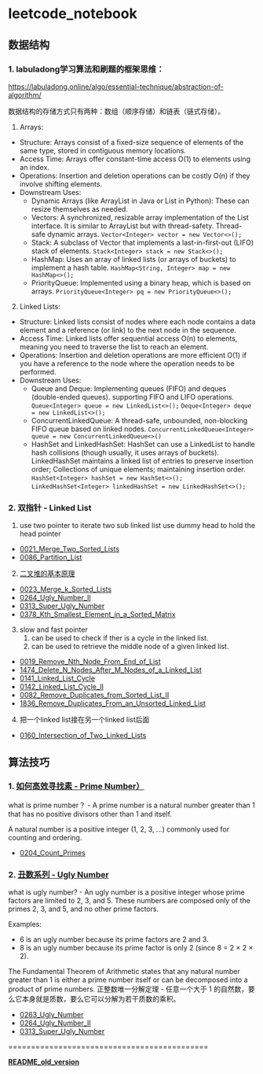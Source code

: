 # leetcode_notebook

## 数据结构

### 1. labuladong学习算法和刷题的框架思维：
https://labuladong.online/algo/essential-technique/abstraction-of-algorithm/

数据结构的存储方式只有两种：数组（顺序存储）和链表（链式存储）。

1. Arrays:
- Structure: Arrays consist of a fixed-size sequence of elements of the same type, stored in contiguous memory locations.
- Access Time: Arrays offer constant-time access O(1) to elements using an index.
- Operations: Insertion and deletion operations can be costly O(n) if they involve shifting elements.
- Downstream Uses: 
    - Dynamic Arrays (like ArrayList in Java or List in Python): These can resize themselves as needed.
    - Vectors: A synchronized, resizable array implementation of the List interface. It is similar to ArrayList but with thread-safety. Thread-safe dynamic arrays. ```Vector<Integer> vector = new Vector<>();```
    - Stack: A subclass of Vector that implements a last-in-first-out (LIFO) stack of elements. ```Stack<Integer> stack = new Stack<>();```
    - HashMap: Uses an array of linked lists (or arrays of buckets) to implement a hash table. ```HashMap<String, Integer> map = new HashMap<>();```
    - PriorityQueue: Implemented using a binary heap, which is based on arrays. ```PriorityQueue<Integer> pq = new PriorityQueue<>();```

2. Linked Lists:
- Structure: Linked lists consist of nodes where each node contains a data element and a reference (or link) to the next node in the sequence.
- Access Time: Linked lists offer sequential access O(n) to elements, meaning you need to traverse the list to reach an element.
- Operations: Insertion and deletion operations are more efficient O(1) if you have a reference to the node where the operation needs to be performed.
- Downstream Uses: 
    - Queue and Deque: Implementing queues (FIFO) and deques (double-ended queues). supporting FIFO and LIFO operations.
        ```Queue<Integer> queue = new LinkedList<>();```
        ```Deque<Integer> deque = new LinkedList<>();```
    - ConcurrentLinkedQueue: A thread-safe, unbounded, non-blocking FIFO queue based on linked nodes.
        ```ConcurrentLinkedQueue<Integer> queue = new ConcurrentLinkedQueue<>()```
    - HashSet and LinkedHashSet: HashSet can use a LinkedList to handle hash collisions (though usually, it uses arrays of buckets). LinkedHashSet maintains a linked list of entries to preserve insertion order; Collections of unique elements; maintaining insertion order.
        ```HashSet<Integer> hashSet = new HashSet<>();```
        ```LinkedHashSet<Integer> linkedHashSet = new LinkedHashSet<>();```




### 2. 双指针 - Linked List

1. use two pointer to iterate two sub linked list
    use dummy head to hold the head pointer

- [0021_Merge_Two_Sorted_Lists](solution_java/0021_Merge_Two_Sorted_Lists.java)
- [0086_Partition_List](solution_java/0086_Partition_List.md)

2. [二叉堆的基本原理](Binary_Heap.md)

- [0023_Merge_k_Sorted_Lists](solution_java/0023_Merge_k_Sorted_Lists.md)
- [0264_Ugly_Number_II](solution_java/0264_Ugly_Number_II.md)
- [0313_Super_Ugly_Number](solution_java/0313_Super_Ugly_Number.md)
- [0378_Kth_Smallest_Element_in_a_Sorted_Matrix](solution_java/0378_Kth_Smallest_Element_in_a_Sorted_Matrix.md)



3. slow and fast pointer 
    1. can be used to check if ther is a cycle in the linked list.
    2. can be used to retrieve the middle node of a given linked list.

- [0019_Remove_Nth_Node_From_End_of_List](solution_java/0019_Remove_Nth_Node_From_End_of_List.md)
- [1474_Delete_N_Nodes_After_M_Nodes_of_a_Linked_List](solution_java/1474_Delete_N_Nodes_After_M_Nodes_of_a_Linked_List.md)
- [0141_Linked_List_Cycle](solution_java/0141_Linked_List_Cycle.md)
- [0142_Linked_List_Cycle_II](solution_java/0142_Linked_List_Cycle_II.md)
- [0082_Remove_Duplicates_from_Sorted_List_II](solution_java/0082_Remove_Duplicates_from_Sorted_List_II.md)
- [1836_Remove_Duplicates_From_an_Unsorted_Linked_List](solution_java/1836_Remove_Duplicates_From_an_Unsorted_Linked_List.md)

4. 把一个linked list接在另一个linked list后面

- [0160_Intersection_of_Two_Linked_Lists](solution_java/0160_Intersection_of_Two_Linked_Lists.md)


## 算法技巧

### 1. [如何高效寻找素 - Prime Number）](https://labuladong.online/algo/frequency-interview/print-prime-number/#%E9%AB%98%E6%95%88%E5%AE%9E%E7%8E%B0-countprimes)

what is prime number？ - A prime number is a natural number greater than 1 that has no positive divisors other than 1 and itself.

A natural number is a positive integer (1, 2, 3, ...) commonly used for counting and ordering.

- [0204_Count_Primes](solution_java/0204_Count_Primes.md)

### 2. [丑数系列 - Ugly Number](https://labuladong.online/algo/frequency-interview/ugly-number-summary/)

what is ugly number? - An ugly number is a positive integer whose prime factors are limited to 2, 3, and 5. These numbers are composed only of the primes 2, 3, and 5, and no other prime factors.

Examples:
- 6 is an ugly number because its prime factors are 2 and 3.
- 8 is an ugly number because its prime factor is only 2 (since 8 = 2 × 2 × 2).

The Fundamental Theorem of Arithmetic states that any natural number greater than 1 is either a prime number itself or can be decomposed into a product of prime numbers.
正整数唯一分解定理 - 任意一个大于 1 的自然数，要么它本身就是质数，要么它可以分解为若干质数的乘积。

- [0263_Ugly_Number](solution_java/0263_Ugly_Number.md)
- [0264_Ugly_Number_II](solution_java/0264_Ugly_Number_II.md)
- [0313_Super_Ugly_Number](solution_java/0313_Super_Ugly_Number.md)


============================================

**[README_old_version](README_OLD_VERSION.md)**
